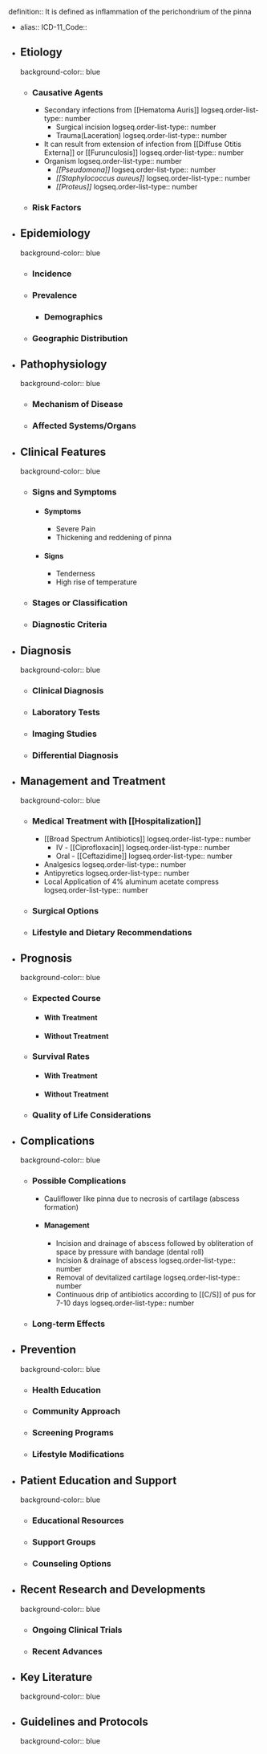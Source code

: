definition:: It is defined as inflammation of the perichondrium of the pinna

- alias::
  ICD-11_Code::
- ## Etiology
  background-color:: blue
	- ### Causative Agents
		- Secondary infections from [[Hematoma Auris]]
		  logseq.order-list-type:: number
			- Surgical incision
			  logseq.order-list-type:: number
			- Trauma(Laceration)
			  logseq.order-list-type:: number
		- It can result from extension of infection from [[Diffuse Otitis Externa]] or [[Furunculosis]]
		  logseq.order-list-type:: number
		- Organism
		  logseq.order-list-type:: number
			- *[[Pseudomona]]*
			  logseq.order-list-type:: number
			- *[[Staphylococcus aureus]]*
			  logseq.order-list-type:: number
			- *[[Proteus]]*
			  logseq.order-list-type:: number
	- ### Risk Factors
- ## Epidemiology
  background-color:: blue
	- ### Incidence
	- ### Prevalence
		- ### Demographics
	- ### Geographic Distribution
- ## Pathophysiology
  background-color:: blue
	- ### Mechanism of Disease
	- ### Affected Systems/Organs
- ## Clinical Features
  background-color:: blue
	- ### Signs and Symptoms
		- #### Symptoms
			- Severe Pain
			- Thickening and reddening of pinna
		- #### Signs
			- Tenderness
			- High rise of temperature
	- ### Stages or Classification
	- ### Diagnostic Criteria
- ## Diagnosis
  background-color:: blue
	- ### Clinical Diagnosis
	- ### Laboratory Tests
	- ### Imaging Studies
	- ### Differential Diagnosis
- ## Management and Treatment
  background-color:: blue
	- ### Medical Treatment with [[Hospitalization]]
		- [[Broad Spectrum Antibiotics]]
		  logseq.order-list-type:: number
			- IV - [[Ciprofloxacin]]
			  logseq.order-list-type:: number
			- Oral - [[Ceftazidime]]
			  logseq.order-list-type:: number
		- Analgesics
		  logseq.order-list-type:: number
		- Antipyretics
		  logseq.order-list-type:: number
		- Local Application of 4% aluminum acetate compress
		  logseq.order-list-type:: number
	- ### Surgical Options
	- ### Lifestyle and Dietary Recommendations
- ## Prognosis
  background-color:: blue
	- ### Expected Course
		- #### With Treatment
		- #### Without Treatment
	- ### Survival Rates
		- #### With Treatment
		- #### Without Treatment
	- ### Quality of Life Considerations
- ## Complications
  background-color:: blue
	- ### Possible Complications
		- Cauliflower like pinna due to necrosis of cartilage (abscess formation)
		- #### Management
			- Incision and drainage of abscess followed by obliteration of space by pressure with bandage (dental roll)
			- Incision & drainage of abscess
			  logseq.order-list-type:: number
			- Removal of devitalized cartilage
			  logseq.order-list-type:: number
			- Continuous drip of antibiotics according to [[C/S]] of pus for 7-10 days
			  logseq.order-list-type:: number
	- ### Long-term Effects
- ## Prevention
  background-color:: blue
	- ### Health Education
	- ### Community Approach
	- ### Screening Programs
	- ### Lifestyle Modifications
- ## Patient Education and Support
  background-color:: blue
	- ### Educational Resources
	- ### Support Groups
	- ### Counseling Options
- ## Recent Research and Developments
  background-color:: blue
	- ### Ongoing Clinical Trials
	- ### Recent Advances
- ## Key Literature
  background-color:: blue
- ## Guidelines and Protocols
  background-color:: blue